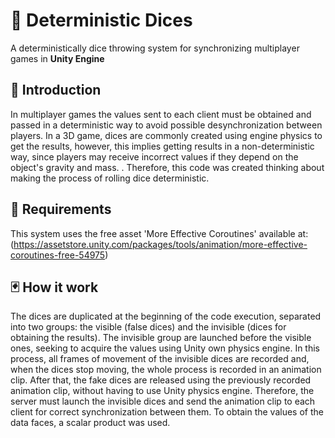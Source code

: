 # :game_die: Deterministic Dices
A deterministically dice throwing system for synchronizing multiplayer games in **Unity Engine**

## :ticket: Introduction
In multiplayer games the values sent to each client must be obtained and passed in a deterministic way to avoid possible desynchronization between players. In a 3D game, dices are commonly created using engine physics to get the results, however, this implies getting results in a non-deterministic way, since players may receive incorrect values if they depend on the object's gravity and mass. . Therefore, this code was created thinking about making the process of rolling dice deterministic.

## :dart: Requirements
This system uses the free asset 'More Effective Coroutines' available at: (https://assetstore.unity.com/packages/tools/animation/more-effective-coroutines-free-54975)

## :black_joker: How it work
The dices are duplicated at the beginning of the code execution, separated into two groups: the visible (false dices) and the invisible (dices for obtaining the results). The invisible group are launched before the visible ones, seeking to acquire the values using Unity own physics engine. In this process, all frames of movement of the invisible dices are recorded and, when the dices stop moving, the whole process is recorded in an animation clip. After that, the fake dices are released using the previously recorded animation clip, without having to use Unity physics engine. Therefore, the server must launch the invisible dices and send the animation clip to each client for correct synchronization between them. To obtain the values of the data faces, a scalar product was used.
